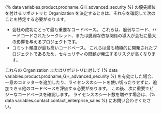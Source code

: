 {% data variables.product.prodname_GH_advanced_security %} の優先順位を付けるリポジトリと Organization を決定するときは、それらを確認して次のことを特定する必要があります。

- 会社の成功にとって最も重要なコードベース。 これらは、脆弱なコード、ハードコードされたシークレット、または脆弱な依存関係の導入が会社に最大の影響を与えるプロジェクトです。
- コミット頻度が最も高いコードベース。 これらは最も積極的に開発されたプロジェクトであるため、セキュリティの問題が発生するリスクが高くなります。

これらの Organization またはリポジトリに対して {% data variables.product.prodname_GH_advanced_security %} を有効にした場合、一意のコミッターを追加したり、ライセンスのシートを使い切ったりせずに、追加できる他のコードベースを評価する必要があります。 この後、次に重要でビジーなコードベースを確認します。 ライセンスのシート数を増やす場合は、{% data variables.contact.contact_enterprise_sales %} にお問い合わせください。
